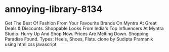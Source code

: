 # annoying-library-8134
Get The Best Of Fashion From Your Favourite Brands On Myntra At Great Deals & Discounts. Shoppable Looks From India's Top Influencers At Myntra Studio. Hurry Up And Shop Now. Prices Are Melting Down. Shopping Paradise Found. Types: Heels, Shoes, Flats.
clone by Sudipta Pramanik
using html css javascript
